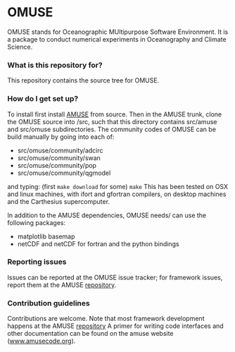 # OMUSE #

OMUSE stands for Oceanographic MUltipurpose Software Environment. It is a package to conduct numerical
experiments in Oceanography and Climate Science.

### What is this repository for? ###

This repository contains the source tree for OMUSE. 

### How do I get set up? ###

To install first install [AMUSE](http://www.amusecode.org) from source. Then in the AMUSE trunk, clone the OMUSE
source into /src, such that this directory contains src/amuse and src/omuse subdirectories. The community
codes of OMUSE can be build manually by going into each of:

 + src/omuse/community/adcirc
 + src/omuse/community/swan
 + src/omuse/community/pop
 + src/omuse/community/qgmodel

and typing: (first `make download` for some) `make`
This has been tested on OSX and linux machines, with ifort and gfortran compilers, on desktop machines and the Carthesius
supercomputer.

In addition to the AMUSE dependencies, OMUSE needs/ can use the following packages:

 + matplotlib basemap
 + netCDF and netCDF for fortran and the python bindings

### Reporting issues ###

Issues can be reported at the OMUSE issue tracker; for framework issues, report them at the 
AMUSE [repository](https://github.com/amusecode/amuse).

### Contribution guidelines ###

Contributions are welcome. Note that most framework development happens at the AMUSE [repository](https://github.com/amusecode/amuse)
A primer for writing code interfaces and other documentation can be found on the amuse website
(www.amusecode.org).
